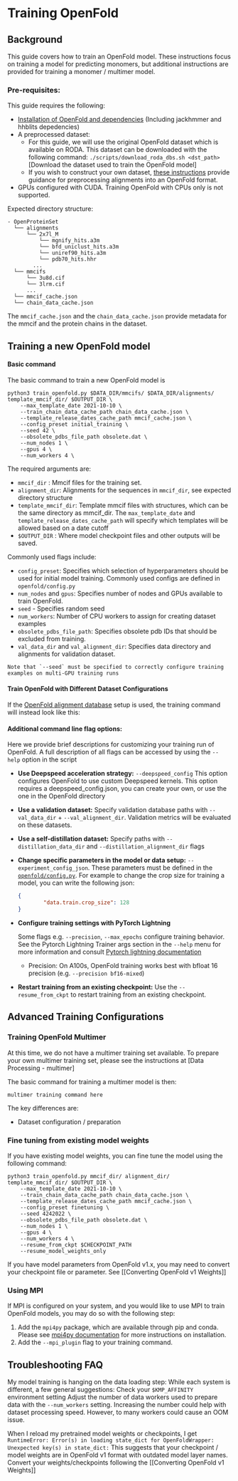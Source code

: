 # Training OpenFold
## Background

This guide covers how to train an OpenFold model. These instructions focus on training a model for predicting monomers, but additional instructions are provided for training a monomer / multimer model. 

### Pre-requisites: 

This guide requires the following:
- [Installation of OpenFold and dependencies](Installation.md) (Including jackhmmer and hhblits depedencies)
- A preprocessed dataset:
	- For this guide, we will use the original OpenFold dataset which is available on RODA. This dataset can be downloaded with the following command:
		`./scripts/download_roda_dbs.sh <dst_path>`[Download the dataset used to train the OpenFold model]  
	- If you wish to construct your own dataset, [these instructions](OpenFold_Training_Setup.md) provide guidance for preprocessing alignments into an OpenFold format. 
- GPUs configured with CUDA. Training OpenFold with CPUs only is not supported. 

Expected directory structure:
```
- OpenProteinSet 
  └── alignments 
	  └── 2x7l_M
		  └── mgnify_hits.a3m
		  └── bfd_uniclust_hits.a3m
		  └── uniref90_hits.a3m
		  └── pdb70_hits.hhr 
		...
  └── mmcifs 
	  └── 3u8d.cif
	  └── 3lrm.cif
	  ... 
  └── mmcif_cache.json 
  └── chain_data_cache.json 
```

The `mmcif_cache.json` and the `chain_data_cache.json` provide metadata for the mmcif and the protein chains in the dataset.

## Training a new OpenFold model 

#### Basic command
The basic command to train a new OpenFold model is 
```
python3 train_openfold.py $DATA_DIR/mmcifs/ $DATA_DIR/alignments/ template_mmcif_dir/ $OUTPUT_DIR \
    --max_template_date 2021-10-10 \ 
    --train_chain_data_cache_path chain_data_cache.json \
    --template_release_dates_cache_path mmcif_cache.json \ 
	--config_preset initial_training \
    --seed 42 \
    --obsolete_pdbs_file_path obsolete.dat \
    --num_nodes 1 \
    --gpus 4 \
    --num_workers 4 \
```

The required arguments are:
- `mmcif_dir` : Mmcif files for the training set.
- `alignment_dir`: Alignments for the sequences in `mmcif_dir`, see expected directory structure 
- `template_mmcif_dir`:  Template mmcif files with structures, which can be the same directory as mmcif_dir. The `max_template_date` and `template_release_dates_cache_path` will specify which templates will be allowed based on a date cutoff
- `$OUTPUT_DIR` : Where model checkpoint files and other outputs will be saved. 

Commonly used flags include:
- `config_preset`: Specifies which selection of hyperparameters should be used for initial model training. Commonly used configs are defined in `openfold/config.py` 
- `num_nodes` and `gpus`:  Specifies number of nodes and GPUs available to train OpenFold.
- `seed` - Specifies random seed
- `num_workers`: Number of CPU workers to assign for creating dataset examples
- `obsolete_pdbs_file_path`: Specifies obsolete pdb IDs that should be excluded from training.
- `val_data_dir` and `val_alignment_dir`: Specifies data directory and alignments for validation dataset. 

```{note}
Note that `--seed` must be specified to correctly configure training examples on multi-GPU training runs
```



#### Train OpenFold with Different Dataset Configurations

If the [OpenFold alignment database](OpenFold_Training_Setup.md#2-creating-alignment-dbs-optional) setup is used, the training command will instead look like this: 






#### Additional command line flag options:

Here we provide brief descriptions for customizing your training run of OpenFold. A full description of all flags can be accessed by using the `--help` option in the script 

- **Use Deepspeed acceleration strategy:** `--deepspeed_config` This option configures OpenFold to use custom Deepspeed kernels. This option requires a deepspeed_config.json, you can create your own, or use the one in the OpenFold directory 

- **Use a validation dataset:** Specify validation database paths with `--val_data_dir` + `--val_alignment_dir`. Validation metrics will be evaluated on these datasets.

- **Use a self-distillation dataset:**  Specify paths with `--distillation_data_dir` and `--distillation_alignment_dir` flags

- **Change specific parameters in the model or data setup:**  `--experiment_config_json`. These parameters must be defined in the [`openfold/config.py`](https://github.com/aqlaboratory/openfold/blob/main/openfold/config.py). For example to change the crop size for training a model, you can write the following json:
	```cropsize.json
	{
			"data.train.crop_size": 128
	}
	```

- **Configure training settings with PyTorch Lightning** 
	
	Some flags e.g. `--precision`, `--max_epochs` configure training behavior. See the Pytorch Lightning Trainer args section in the `--help`  menu for more information and consult [Pytorch lightning documentation](https://lightning.ai/docs/pytorch/stable/)
	
	- Precision: On A100s, OpenFold training works best with bfloat 16 precision (e.g. `--precision bf16-mixed`) 
	
- **Restart training from an existing checkpoint:** Use the `--resume_from_ckpt` to restart training from an existing checkpoint.

## Advanced Training Configurations 

### Training OpenFold Multimer 

At this time, we do not have a multimer training set available. To prepare your own multimer training set, please see the instructions at [Data Processing - multimer] 

The basic command for training a multimer model is then:

```
multimer training command here
```

The key differences are:
- Dataset configuration / preparation

### Fine tuning from existing model weights 

If you have existing model weights, you can fine tune the model using the following command:

```
python3 train_openfold.py mmcif_dir/ alignment_dir/ template_mmcif_dir/ $OUTPUT_DIR \
    --max_template_date 2021-10-10 \ 
    --train_chain_data_cache_path chain_data_cache.json \
    --template_release_dates_cache_path mmcif_cache.json \ 
	--config_preset finetuning \
    --seed 4242022 \
    --obsolete_pdbs_file_path obsolete.dat \
    --num_nodes 1 \
    --gpus 4 \
    --num_workers 4 \
	--resume_from_ckpt $CHECKPOINT_PATH
	--resume_model_weights_only
```

If you have model parameters from OpenFold v1.x, you may need to convert your checkpoint file or parameter. See [[Converting OpenFold v1 Weights]]  

### Using MPI

If MPI is configured on your system, and you would like to use MPI to train OpenFold models, you may do so with the following step:

 1. Add the `mpi4py` package, which are available through pip and conda. Please see [mpi4py documentation](https://pypi.org/project/mpi4py/) for more instructions on installation.
2. Add the `--mpi_plugin` flag to your training command.


## Troubleshooting FAQ

My model training is hanging on the data loading step:
	 While each system is different, a few general suggestions:
		 Check your `$KMP_AFFINITY` environment setting
		 Adjust the number of data workers used to prepare data with the `--num_workers` setting. Increasing the number could help with dataset processing speed. However, to many workers could cause an OOM issue. 

When I reload my pretrained model weights or checkpoints, I get `RuntimeError: Error(s) in loading state_dict for OpenFoldWrapper: Unexpected key(s) in state_dict:`
	This suggests that your checkpoint / model weights are in OpenFold v1 format with outdated model layer names. Convert your weights/checkpoints following the [[Converting OpenFold v1 Weights]] 
